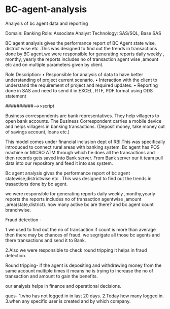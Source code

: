 # BC-agent-analysis
  Analysis of bc agent data and reporting

Domain: Banking
Role: Associate Analyst
Technology: SAS/SQL, Base SAS

BC agent analysis gives the performance report of BC Agent state wise, district wise etc .This was designed to find out the trends in transactions done by BC agent.we were responsible for generating reports daily weekly , monthy, yearly  the reports includes no of transaction agent wise ,amount etc and on multiple parameters given by client.

Role Description:
• Responsible for analysis of data to have better understanding of project current scenario.
• Interaction with the client to understand the requirement of project and required updates.
• Reporting done in SAS and need to send it in EXCEL, RTF, PDF format using ODS statement


##########-->>script

Business correspondents are bank representatives. They help villagers to open bank accounts.
The Business Correspondent carries a mobile device and helps villagers in banking transactions.
(Deposit money, take money out of savings account, loans etc.)

This model comes under financial inclusion dept of RBI.This was specifically introduced to connect rural areas with banking system.
Bc agent has POS machine or MICRO ATM  through which he does all the transactions and then records gets saved into Bank server.
From Bank server our it team pull data into our repository and feed it into sas system.


Bc agent analysis gives the performance report of bc agent statewise,districtwise etc .
This was designed to find out the trends in trasactions done by bc agent.

we were responsible for generating reports daily weekly ,monthy,yearly reports the 
reports includes no of transaction agentwise ,amount ,area(state,district).
how many active bc are there?
and bc agent count branchwise.

Fraud detection -

1.we used to find out the no of transaction if count is more than average then there may be chances of fraud.
we segrigate all those bc agents and there transactions and send it to Bank.


2.Also we were responsible to check round tripping it helps in fraud detection.

Round tripping- if the agent is depositing and withdrawing money from the same account multiple times it means he is trying 
to increase the no of transaction and amount to gain the benefits.


our analysis helps in finance and operational decisions.



ques-
1.who has not logged in in last 20 days.
2.Today how many logged in.
3.when any specific user is created and by which company.


